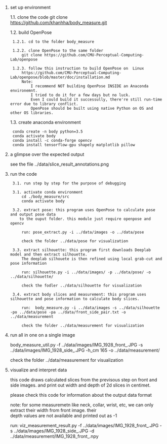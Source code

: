 1. set up environment

    1.1. clone the code
        git clone https://github.com/khanhha/body_measure.git

    1.2. build OpenPose
    
        1.2.1. cd to the folder body_measure
        
        1.2.2. clone OpenPose to the same folder
            git clone https://github.com/CMU-Perceptual-Computing-Lab/openpose
            
        1.2.3. follow this instruction to build OpenPose on  Linux 
            https://github.com/CMU-Perceptual-Computing-Lab/openpose/blob/master/doc/installation.md
            Note: 
                I recommend NOT building OpenPose INSIDE an Anaconda environemnt.
                I tried to do it for a few days but no luck. 
                Even I could build it successully, there're still run-time error due to library conflict.
                OpenPose should be built using native Python on OS and other OS libraries.

    1.3. create anaconda environment
    
        conda create -n body python=3.5
        conda activate body
        conda install -c conda-forge opencv
        conda install tensorflow-gpu shapely matplotlib pillow

2. a glimpse over the expected output

    see the file ../data/slice_result_annotations.png

3. run the code

        3.1. run step by step for the purpose of debugging

        3.1. activate conda environment
            cd ./body_measure/src
            conda activate body

        3.2. extract pose: this program uses OpenPose to calculate pose and output pose data
           to the ouput folder. this module just require openpose and opencv

            run: pose_extract.py -i ../data/images -o ../data/pose

            check the folder ../data/pose for visualization

        3.3. extract silhouette: this program first downloads Deeplab model and then extract silhouette.
            The deeplab silhouete is then refined using local grab-cut and pose information

            run: silhouette.py -i ../data/images/ -p ../data/pose/ -o ../data/silhouette/

            check the fodler ../data/silhouette for visualization

        3.4. extract body slices and measurement: this program uses silhouette and pose information to calculate body slices.

            run:  body_measure.py -i ../data/images -s ../data/silhouette -po ../data/pose -pa ../data/front_side_pair.txt -o                   ../data/measurement

            check the folder ../data/measurement for visualization


4. run all in one on a single image

    body_measure_util.py -f ../data/images/IMG_1928_front_.JPG -s ../data/images/IMG_1928_side_.JPG -h_cm 165 -o                 ../data/measurement/

    check the folder ../data/measurement for visualization

5. visualize and interpret data

    this code draws calculated slices from the previsous step on front and side images.
    and print out width and depth of 2d slices in centimet.

    please check this code for information about the output data format

    note: for some measuremetn like neck, collar, wrist, etc, we can only extract their width from front image. their  
    depth values are not available and printed out as -1

    run: viz_measurement_result.py -f ../data/images/IMG_1928_front_.JPG -s ../data/images/IMG_1928_side_.JPG -d             
    ../data/measurement/IMG_1928_front_.npy

